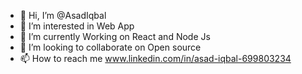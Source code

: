 - 👋 Hi, I’m @AsadIqbal
- 👀 I’m interested in Web App
- 🌱 I’m currently Working on React and Node Js
- 💞️ I’m looking to collaborate on Open source
- 📫 How to reach me www.linkedin.com/in/asad-iqbal-699803234

<!---
AsadIqbal5165/AsadIqbal5165 is a ✨ special ✨ repository because its `README.md` (this file) appears on your GitHub profile.
You can click the Preview link to take a look at your changes.
--->
